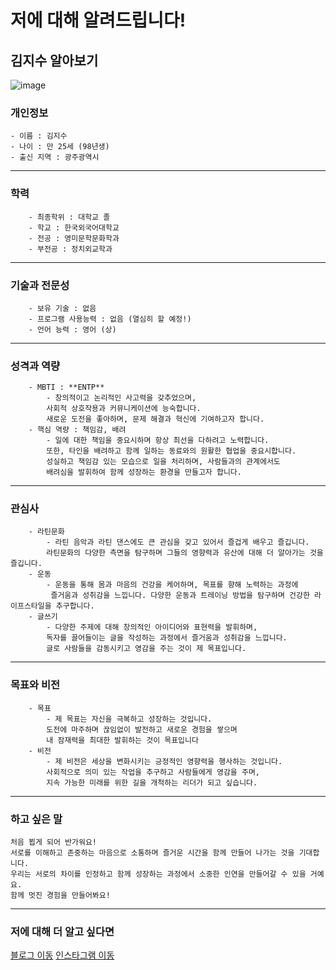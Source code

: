 # 저에 대해 알려드립니다!
## 김지수 알아보기
![image](https://encrypted-tbn0.gstatic.com/images?q=tbn:ANd9GcT3Rmm1B1dypOE7QNKO0lXj7Vqqsjof5QraTA&usqp=CAU)

### 개인정보
    - 이름 : 김지수
    - 나이 : 만 25세 (98년생)
    - 출신 지역 : 광주광역시
---
### 학력
        - 최종학위 : 대학교 졸
        - 학교 : 한국외국어대학교
        - 전공 : 영미문학문화학과
        - 부전공 : 정치외교학과
---
### 기술과 전문성
        - 보유 기술 : 없음
        - 프로그램 사용능력 : 없음 (열심히 할 예정!)
        - 언어 능력 : 영어 (상)
---
### 성격과 역량
        - MBTI : **ENTP**
            - 창의적이고 논리적인 사고력을 갖추었으며,
            사회적 상호작용과 커뮤니케이션에 능숙합니다.
            새로운 도전을 좋아하며, 문제 해결과 혁신에 기여하고자 합니다.
        - 핵심 역량 : 책임감, 배려
            - 일에 대한 책임을 중요시하며 항상 최선을 다하려고 노력합니다.
            또한, 타인을 배려하고 함께 일하는 동료와의 원활한 협업을 중요시합니다.
            성실하고 책임감 있는 모습으로 일을 처리하며, 사람들과의 관계에서도
            배려심을 발휘하여 함께 성장하는 환경을 만들고자 합니다.
---
### 관심사
        - 라틴문화
            - 라틴 음악과 라틴 댄스에도 큰 관심을 갖고 있어서 즐겁게 배우고 즐깁니다.
            라틴문화의 다양한 측면을 탐구하며 그들의 영향력과 유산에 대해 더 알아가는 것을 즐깁니다.
        - 운동
            - 운동을 통해 몸과 마음의 건강을 케어하며, 목표를 향해 노력하는 과정에
             즐거움과 성취감을 느낍니다. 다양한 운동과 트레이닝 방법을 탐구하며 건강한 라이프스타일을 추구합니다.
        - 글쓰기
            - 다양한 주제에 대해 창의적인 아이디어와 표현력을 발휘하며,
            독자를 끌어들이는 글을 작성하는 과정에서 즐거움과 성취감을 느낍니다.
            글로 사람들을 감동시키고 영감을 주는 것이 제 목표입니다.
---
### 목표와 비전
        - 목표
            - 제 목표는 자신을 극복하고 성장하는 것입니다.
            도전에 마주하며 끊임없이 발전하고 새로운 경험을 쌓으며
            내 잠재력을 최대한 발휘하는 것이 목표입니다
        - 비전
            - 제 비전은 세상을 변화시키는 긍정적인 영향력을 행사하는 것입니다.
            사회적으로 의미 있는 작업을 추구하고 사람들에게 영감을 주며,
            지속 가능한 미래를 위한 길을 개척하는 리더가 되고 싶습니다.
---
### 하고 싶은 말
```
처음 뵙게 되어 반가워요!
서로를 이해하고 존중하는 마음으로 소통하며 즐거운 시간을 함께 만들어 나가는 것을 기대합니다.
우리는 서로의 차이를 인정하고 함께 성장하는 과정에서 소중한 인연을 만들어갈 수 있을 거예요.
함께 멋진 경험을 만들어봐요!
```
---
### 저에 대해 더 알고 싶다면
[블로그 이동](http://blog.naver.com/gs5065)
[인스타그램 이동](http://instagram.com/zisubby)
